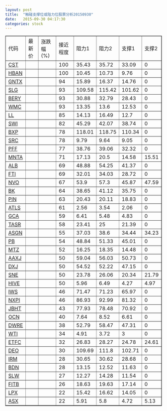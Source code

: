 ```yaml
---
layout: post
title:  "触碰支撑位或阻力位股票分析20150930"
date:   2015-09-30 04:17:30
categories: stock
---
```

<script type="text/javascript">
var stockList = []
stockList.push('gb_cst');
stockList.push('gb_hban');
stockList.push('gb_gntx');
stockList.push('gb_slg');
stockList.push('gb_bery');
stockList.push('gb_wmc');
stockList.push('gb_ll');
stockList.push('gb_swi');
stockList.push('gb_bxp');
stockList.push('gb_src');
stockList.push('gb_pff');
stockList.push('gb_mnta');
stockList.push('gb_alb');
stockList.push('gb_fti');
stockList.push('gb_nvo');
stockList.push('gb_bk');
stockList.push('gb_pin');
stockList.push('gb_atls');
stockList.push('gb_gca');
stockList.push('gb_tasr');
stockList.push('gb_asgn');
stockList.push('gb_pb');
stockList.push('gb_mtz');
stockList.push('gb_aaxj');
stockList.push('gb_dxj');
stockList.push('gb_sne');
stockList.push('gb_hive');
stockList.push('gb_iws');
stockList.push('gb_nxpi');
stockList.push('gb_jbht');
stockList.push('gb_ocn');
stockList.push('gb_dwre');
stockList.push('gb_wti');
stockList.push('gb_etfc');
stockList.push('gb_deo');
stockList.push('gb_irm');
stockList.push('gb_bdn');
stockList.push('gb_slw');
stockList.push('gb_fitb');
stockList.push('gb_lpx');
stockList.push('gb_asx');
</script>
<table border="1">
 <tr>
 <td>代码</td>
 <td>最新价</td>
 <td>涨跌幅(%)</td>
 <td>接近程度</td>
 <td>阻力1</td>
 <td>阻力2</td>
 <td>支撑1</td>
 <td>支撑2</td>
</tr>
  <tr id="cst" class="green">
  <td><a href="http://stock.finance.sina.com.cn/usstock/quotes/CST.html" target="_blank">CST</a></td><td></td><td></td><td>100</td><td>35.43</td><td>35.72</td><td>33.09</td><td>0</td></tr>
  <tr id="hban" class="red">
  <td><a href="http://stock.finance.sina.com.cn/usstock/quotes/HBAN.html" target="_blank">HBAN</a></td><td></td><td></td><td>100</td><td>10.45</td><td>10.73</td><td>9.76</td><td>0</td></tr>
  <tr id="gntx" class="green">
  <td><a href="http://stock.finance.sina.com.cn/usstock/quotes/GNTX.html" target="_blank">GNTX</a></td><td></td><td></td><td>94</td><td>15.89</td><td>16.37</td><td>14.76</td><td>0</td></tr>
  <tr id="slg" class="red">
  <td><a href="http://stock.finance.sina.com.cn/usstock/quotes/SLG.html" target="_blank">SLG</a></td><td></td><td></td><td>93</td><td>109.58</td><td>115.42</td><td>101.62</td><td>0</td></tr>
  <tr id="bery" class="green">
  <td><a href="http://stock.finance.sina.com.cn/usstock/quotes/BERY.html" target="_blank">BERY</a></td><td></td><td></td><td>93</td><td>30.88</td><td>32.79</td><td>28.43</td><td>0</td></tr>
  <tr id="wmc" class="green">
  <td><a href="http://stock.finance.sina.com.cn/usstock/quotes/WMC.html" target="_blank">WMC</a></td><td></td><td></td><td>93</td><td>13.35</td><td>13.6</td><td>12.53</td><td>0</td></tr>
  <tr id="ll" class="green">
  <td><a href="http://stock.finance.sina.com.cn/usstock/quotes/LL.html" target="_blank">LL</a></td><td></td><td></td><td>85</td><td>14.13</td><td>16.49</td><td>12.7</td><td>0</td></tr>
  <tr id="swi" class="green">
  <td><a href="http://stock.finance.sina.com.cn/usstock/quotes/SWI.html" target="_blank">SWI</a></td><td></td><td></td><td>82</td><td>45.29</td><td>42.07</td><td>38.74</td><td>0</td></tr>
  <tr id="bxp" class="red">
  <td><a href="http://stock.finance.sina.com.cn/usstock/quotes/BXP.html" target="_blank">BXP</a></td><td></td><td></td><td>78</td><td>118.01</td><td>118.75</td><td>110.34</td><td>0</td></tr>
  <tr id="src" class="green">
  <td><a href="http://stock.finance.sina.com.cn/usstock/quotes/SRC.html" target="_blank">SRC</a></td><td></td><td></td><td>78</td><td>9.79</td><td>9.64</td><td>9.05</td><td>0</td></tr>
  <tr id="pff" class="red">
  <td><a href="http://stock.finance.sina.com.cn/usstock/quotes/PFF.html" target="_blank">PFF</a></td><td></td><td></td><td>77</td><td>38.76</td><td>39.06</td><td>32.32</td><td>0</td></tr>
  <tr id="mnta" class="red">
  <td><a href="http://stock.finance.sina.com.cn/usstock/quotes/MNTA.html" target="_blank">MNTA</a></td><td></td><td></td><td>71</td><td>17.13</td><td>20.5</td><td>14.58</td><td>15.51</td></tr>
  <tr id="alb" class="green">
  <td><a href="http://stock.finance.sina.com.cn/usstock/quotes/ALB.html" target="_blank">ALB</a></td><td></td><td></td><td>69</td><td>48.88</td><td>54.25</td><td>41.37</td><td>0</td></tr>
  <tr id="fti" class="red">
  <td><a href="http://stock.finance.sina.com.cn/usstock/quotes/FTI.html" target="_blank">FTI</a></td><td></td><td></td><td>69</td><td>32.01</td><td>34.03</td><td>28.72</td><td>0</td></tr>
  <tr id="nvo" class="red">
  <td><a href="http://stock.finance.sina.com.cn/usstock/quotes/NVO.html" target="_blank">NVO</a></td><td></td><td></td><td>67</td><td>53.9</td><td>57.3</td><td>45.87</td><td>47.59</td></tr>
  <tr id="bk" class="red">
  <td><a href="http://stock.finance.sina.com.cn/usstock/quotes/BK.html" target="_blank">BK</a></td><td></td><td></td><td>64</td><td>38.65</td><td>41.12</td><td>35.75</td><td>0</td></tr>
  <tr id="pin" class="green">
  <td><a href="http://stock.finance.sina.com.cn/usstock/quotes/PIN.html" target="_blank">PIN</a></td><td></td><td></td><td>63</td><td>20.43</td><td>20.11</td><td>18.83</td><td>0</td></tr>
  <tr id="atls" class="red">
  <td><a href="http://stock.finance.sina.com.cn/usstock/quotes/ATLS.html" target="_blank">ATLS</a></td><td></td><td></td><td>61</td><td>2.56</td><td>3.54</td><td>2.06</td><td>0</td></tr>
  <tr id="gca" class="green">
  <td><a href="http://stock.finance.sina.com.cn/usstock/quotes/GCA.html" target="_blank">GCA</a></td><td></td><td></td><td>59</td><td>6.41</td><td>5.48</td><td>4.83</td><td>0</td></tr>
  <tr id="tasr" class="green">
  <td><a href="http://stock.finance.sina.com.cn/usstock/quotes/TASR.html" target="_blank">TASR</a></td><td></td><td></td><td>58</td><td>23.41</td><td>25</td><td>21.39</td><td>0</td></tr>
  <tr id="asgn" class="red">
  <td><a href="http://stock.finance.sina.com.cn/usstock/quotes/ASGN.html" target="_blank">ASGN</a></td><td></td><td></td><td>55</td><td>37.03</td><td>38.6</td><td>34.44</td><td>34.23</td></tr>
  <tr id="pb" class="green">
  <td><a href="http://stock.finance.sina.com.cn/usstock/quotes/PB.html" target="_blank">PB</a></td><td></td><td></td><td>54</td><td>48.84</td><td>51.33</td><td>45.01</td><td>0</td></tr>
  <tr id="mtz" class="red">
  <td><a href="http://stock.finance.sina.com.cn/usstock/quotes/MTZ.html" target="_blank">MTZ</a></td><td></td><td></td><td>52</td><td>16.25</td><td>18.35</td><td>14.48</td><td>0</td></tr>
  <tr id="aaxj" class="green">
  <td><a href="http://stock.finance.sina.com.cn/usstock/quotes/AAXJ.html" target="_blank">AAXJ</a></td><td></td><td></td><td>50</td><td>59.04</td><td>56.03</td><td>50.73</td><td>0</td></tr>
  <tr id="dxj" class="green">
  <td><a href="http://stock.finance.sina.com.cn/usstock/quotes/DXJ.html" target="_blank">DXJ</a></td><td></td><td></td><td>50</td><td>54.52</td><td>52.22</td><td>47.15</td><td>0</td></tr>
  <tr id="sne" class="red">
  <td><a href="http://stock.finance.sina.com.cn/usstock/quotes/SNE.html" target="_blank">SNE</a></td><td></td><td></td><td>50</td><td>23.78</td><td>26.06</td><td>20.34</td><td>21.79</td></tr>
  <tr id="hive" class="red">
  <td><a href="http://stock.finance.sina.com.cn/usstock/quotes/HIVE.html" target="_blank">HIVE</a></td><td></td><td></td><td>50</td><td>5.96</td><td>6.49</td><td>4.27</td><td>4.97</td></tr>
  <tr id="iws" class="green">
  <td><a href="http://stock.finance.sina.com.cn/usstock/quotes/IWS.html" target="_blank">IWS</a></td><td></td><td></td><td>46</td><td>71.47</td><td>71.23</td><td>65.97</td><td>0</td></tr>
  <tr id="nxpi" class="green">
  <td><a href="http://stock.finance.sina.com.cn/usstock/quotes/NXPI.html" target="_blank">NXPI</a></td><td></td><td></td><td>46</td><td>86.93</td><td>92.99</td><td>81.32</td><td>0</td></tr>
  <tr id="jbht" class="green">
  <td><a href="http://stock.finance.sina.com.cn/usstock/quotes/JBHT.html" target="_blank">JBHT</a></td><td></td><td></td><td>43</td><td>77.93</td><td>78.48</td><td>70.92</td><td>0</td></tr>
  <tr id="ocn" class="green">
  <td><a href="http://stock.finance.sina.com.cn/usstock/quotes/OCN.html" target="_blank">OCN</a></td><td></td><td></td><td>40</td><td>7.64</td><td>8.52</td><td>6.61</td><td>0</td></tr>
  <tr id="dwre" class="red">
  <td><a href="http://stock.finance.sina.com.cn/usstock/quotes/DWRE.html" target="_blank">DWRE</a></td><td></td><td></td><td>38</td><td>52.79</td><td>58.47</td><td>47.31</td><td>0</td></tr>
  <tr id="wti" class="green">
  <td><a href="http://stock.finance.sina.com.cn/usstock/quotes/WTI.html" target="_blank">WTI</a></td><td></td><td></td><td>34</td><td>4.91</td><td>3.72</td><td>3</td><td>0</td></tr>
  <tr id="etfc" class="green">
  <td><a href="http://stock.finance.sina.com.cn/usstock/quotes/ETFC.html" target="_blank">ETFC</a></td><td></td><td></td><td>32</td><td>26.83</td><td>28.27</td><td>24.78</td><td>24.61</td></tr>
  <tr id="deo" class="green">
  <td><a href="http://stock.finance.sina.com.cn/usstock/quotes/DEO.html" target="_blank">DEO</a></td><td></td><td></td><td>30</td><td>109.69</td><td>111.8</td><td>102.71</td><td>0</td></tr>
  <tr id="irm" class="red">
  <td><a href="http://stock.finance.sina.com.cn/usstock/quotes/IRM.html" target="_blank">IRM</a></td><td></td><td></td><td>28</td><td>30.65</td><td>30.62</td><td>28.68</td><td>0</td></tr>
  <tr id="bdn" class="red">
  <td><a href="http://stock.finance.sina.com.cn/usstock/quotes/BDN.html" target="_blank">BDN</a></td><td></td><td></td><td>28</td><td>13.15</td><td>12.52</td><td>11.63</td><td>0</td></tr>
  <tr id="slw" class="red">
  <td><a href="http://stock.finance.sina.com.cn/usstock/quotes/SLW.html" target="_blank">SLW</a></td><td></td><td></td><td>27</td><td>12.27</td><td>14.28</td><td>11.54</td><td>0</td></tr>
  <tr id="fitb" class="green">
  <td><a href="http://stock.finance.sina.com.cn/usstock/quotes/FITB.html" target="_blank">FITB</a></td><td></td><td></td><td>26</td><td>18.63</td><td>19.63</td><td>17.14</td><td>0</td></tr>
  <tr id="lpx" class="green">
  <td><a href="http://stock.finance.sina.com.cn/usstock/quotes/LPX.html" target="_blank">LPX</a></td><td></td><td></td><td>22</td><td>15.42</td><td>16.62</td><td>14.05</td><td>0</td></tr>
  <tr id="asx" class="green">
  <td><a href="http://stock.finance.sina.com.cn/usstock/quotes/ASX.html" target="_blank">ASX</a></td><td></td><td></td><td>22</td><td>5.91</td><td>5.8</td><td>4.72</td><td>5.13</td></tr>
</table>
